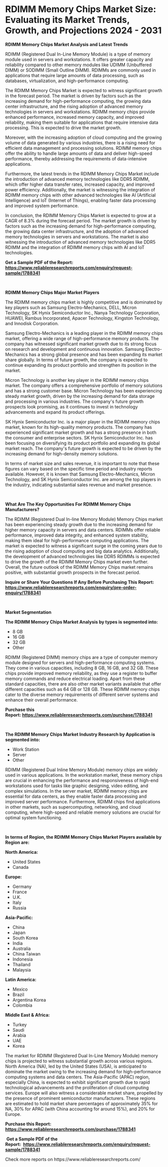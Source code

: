 <p><h1>RDIMM Memory Chips Market Size: Evaluating its Market Trends, Growth, and Projections 2024 - 2031</h1></p><p><strong>RDIMM Memory Chips Market Analysis and Latest Trends</strong></p>
<p><p>RDIMM (Registered Dual In-Line Memory Module) is a type of memory module used in servers and workstations. It offers greater capacity and reliability compared to other memory modules like UDIMM (Unbuffered DIMM) or SODIMM (Small Outline DIMM). RDIMMs are commonly used in applications that require large amounts of data processing, such as databases, virtualization, and high-performance computing.</p><p>The RDIMM Memory Chips Market is expected to witness significant growth in the forecast period. The market is driven by factors such as the increasing demand for high-performance computing, the growing data center infrastructure, and the rising adoption of advanced memory technologies in servers and workstations. RDIMM memory chips provide enhanced performance, increased memory capacity, and improved reliability, making them suitable for applications that require intensive data processing. This is expected to drive the market growth.</p><p>Moreover, with the increasing adoption of cloud computing and the growing volume of data generated by various industries, there is a rising need for efficient data management and processing solutions. RDIMM memory chips offer the ability to handle large amounts of data and deliver high-speed performance, thereby addressing the requirements of data-intensive applications.</p><p>Furthermore, the latest trends in the RDIMM Memory Chips Market include the introduction of advanced memory technologies like DDR5 RDIMM, which offer higher data transfer rates, increased capacity, and improved power efficiency. Additionally, the market is witnessing the integration of RDIMM memory chips with other advanced technologies like AI (Artificial Intelligence) and IoT (Internet of Things), enabling faster data processing and improved system performance.</p><p>In conclusion, the RDIMM Memory Chips Market is expected to grow at a CAGR of 8.3% during the forecast period. The market growth is driven by factors such as the increasing demand for high-performance computing, the growing data center infrastructure, and the adoption of advanced memory technologies in servers and workstations. The market is also witnessing the introduction of advanced memory technologies like DDR5 RDIMM and the integration of RDIMM memory chips with AI and IoT technologies.</p></p>
<p><strong>Get a Sample PDF of the Report:&nbsp; <a href="https://www.reliableresearchreports.com/enquiry/request-sample/1788341">https://www.reliableresearchreports.com/enquiry/request-sample/1788341</a></strong></p>
<p>&nbsp;</p>
<p><strong>RDIMM Memory Chips Major Market Players</strong></p>
<p><p>The RDIMM memory chips market is highly competitive and is dominated by key players such as Samsung Electro-Mechanics, DELL, Micron Technology, SK Hynix Semiconductor Inc., Nanya Technology Corporation, HUAWEI, Rambus Incorporated, Apacer Technology, Kingston Technology, and Innodisk Corporation.</p><p>Samsung Electro-Mechanics is a leading player in the RDIMM memory chips market, offering a wide range of high-performance memory products. The company has witnessed significant market growth due to its strong focus on research and development and continuous innovation. Samsung Electro-Mechanics has a strong global presence and has been expanding its market share globally. In terms of future growth, the company is expected to continue expanding its product portfolio and strengthen its position in the market.</p><p>Micron Technology is another key player in the RDIMM memory chips market. The company offers a comprehensive portfolio of memory solutions and has a strong customer base. Micron Technology has been experiencing steady market growth, driven by the increasing demand for data storage and processing in various industries. The company's future growth prospects look promising, as it continues to invest in technology advancements and expand its product offerings.</p><p>SK Hynix Semiconductor Inc. is a major player in the RDIMM memory chips market, known for its high-quality memory products. The company has experienced significant market growth and has a strong presence in both the consumer and enterprise sectors. SK Hynix Semiconductor Inc. has been focusing on diversifying its product portfolio and expanding its global market reach. The company's future growth is expected to be driven by the increasing demand for high-density memory solutions.</p><p>In terms of market size and sales revenue, it is important to note that these figures can vary based on the specific time period and industry reports available. However, it is known that Samsung Electro-Mechanics, Micron Technology, and SK Hynix Semiconductor Inc. are among the top players in the industry, indicating substantial sales revenue and market presence.</p></p>
<p>&nbsp;</p>
<p><strong>What Are The Key Opportunities For RDIMM Memory Chips Manufacturers?</strong></p>
<p><p>The RDIMM (Registered Dual In-line Memory Module) Memory Chips market has been experiencing steady growth due to the increasing demand for higher memory capacity in servers and data centers. RDIMMs offer reliable performance, improved data integrity, and enhanced system stability, making them ideal for high-performance computing applications. The market is expected to witness a significant surge in the coming years due to the rising adoption of cloud computing and big data analytics. Additionally, the development of advanced technologies like DDR5 RDIMMs is expected to drive the growth of the RDIMM Memory Chips market even further. Overall, the future outlook of the RDIMM Memory Chips market remains positive, with substantial growth prospects in the forecast period.</p></p>
<p><strong>Inquire or Share Your Questions If Any Before Purchasing This Report: <a href="https://www.reliableresearchreports.com/enquiry/pre-order-enquiry/1788341">https://www.reliableresearchreports.com/enquiry/pre-order-enquiry/1788341</a></strong></p>
<p>&nbsp;</p>
<p><strong>Market Segmentation</strong></p>
<p><strong>The RDIMM Memory Chips Market Analysis by types is segmented into:</strong></p>
<p><ul><li>8 GB</li><li>16 GB</li><li>32 GB</li><li>Other</li></ul></p>
<p><p>RDIMM (Registered DIMM) memory chips are a type of computer memory module designed for servers and high-performance computing systems. They come in various capacities, including 8 GB, 16 GB, and 32 GB. These chips provide improved memory reliability, as they use a register to buffer memory commands and reduce electrical loading. Apart from these standard capacities, there are also other market variants available that offer different capacities such as 64 GB or 128 GB. These RDIMM memory chips cater to the diverse memory requirements of different server systems and enhance their overall performance.</p></p>
<p><strong>Purchase this Report:&nbsp;<a href="https://www.reliableresearchreports.com/purchase/1788341">https://www.reliableresearchreports.com/purchase/1788341</a></strong></p>
<p>&nbsp;</p>
<p><strong>The RDIMM Memory Chips Market Industry Research by Application is segmented into:</strong></p>
<p><ul><li>Work Station</li><li>Server</li><li>Other</li></ul></p>
<p><p>RDIMM (Registered Dual Inline Memory Module) memory chips are widely used in various applications. In the workstation market, these memory chips are crucial in enhancing the performance and responsiveness of high-end workstations used for tasks like graphic designing, video editing, and complex simulations. In the server market, RDIMM memory chips are essential for data centers, as they enable faster data processing and improved server performance. Furthermore, RDIMM chips find applications in other markets, such as supercomputing, networking, and cloud computing, where high-speed and reliable memory solutions are crucial for optimal system functioning.</p></p>
<p>&nbsp;</p>
<p><strong>In terms of Region, the RDIMM Memory Chips Market Players available by Region are:</strong></p>
<p>
    <p> <strong> North America: </strong>
        <ul>
            <li>United States</li>
            <li>Canada</li>
        </ul>
        </p> 
    <p> <strong> Europe: </strong>
        <ul>
            <li>Germany</li>
            <li>France</li>
            <li>U.K.</li>
            <li>Italy</li>
            <li>Russia</li>
        </ul>
        </p> 
    <p> <strong> Asia-Pacific: </strong>
        <ul>
            <li>China</li>
            <li>Japan</li>
            <li>South Korea</li>
            <li>India</li>
            <li>Australia</li>
            <li>China Taiwan</li>
            <li>Indonesia</li>
            <li>Thailand</li>
            <li>Malaysia</li>
        </ul>
        </p> 
    <p> <strong> Latin America: </strong>
        <ul>
            <li>Mexico</li>
            <li>Brazil</li>
            <li>Argentina Korea</li>
            <li>Colombia</li>
        </ul>
        </p> 
    <p> <strong> Middle East & Africa: </strong>
        <ul>
            <li>Turkey</li>
            <li>Saudi</li>
            <li>Arabia</li>
            <li>UAE</li>
            <li>Korea</li>
        </ul>
    </p>
    </p>
<p><p>The market for RDIMM (Registered Dual In-Line Memory Module) memory chips is projected to witness substantial growth across various regions. North America (NA), led by the United States (USA), is anticipated to dominate the market owing to the increasing demand for high-performance computing systems and data centers. The Asia-Pacific (APAC) region, especially China, is expected to exhibit significant growth due to rapid technological advancements and the proliferation of cloud computing services. Europe will also witness a considerable market share, propelled by the presence of prominent semiconductor manufacturers. These regions are estimated to hold market share percentages of approximately 35% for NA, 30% for APAC (with China accounting for around 15%), and 20% for Europe.</p></p>
<p><strong>Purchase this Report: <a href="https://www.reliableresearchreports.com/purchase/1788341">https://www.reliableresearchreports.com/purchase/1788341</a></strong></p>
<p>&nbsp;<strong>Get a Sample PDF of the Report:&nbsp;&nbsp;<a href="https://www.reliableresearchreports.com/enquiry/request-sample/1788341">https://www.reliableresearchreports.com/enquiry/request-sample/1788341</a></strong></p>
<p><strong></strong></p>
<p>Check more reports on https://www.reliableresearchreports.com/</p>